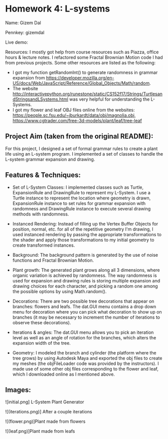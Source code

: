 # Homework 4: L-systems

Name: Gizem Dal

Pennkey: gizemdal

Live demo: 

Resources:
I mostly got help from course resources such as Piazza, office hours & lecture notes. I refactored some Fractal Brownian Motion code I had from previous projects. Some other resources are listed as the following:
- I got my function getRandomInt() to generate randomness in grammar expansion from https://developer.mozilla.org/en-US/docs/Web/JavaScript/Reference/Global_Objects/Math/random. 
- The website http://interactivepython.org/runestone/static/CS152f17/Strings/TurtlesandStringsandLSystems.html was very helpful for understanding the L-Systems.
- I got my flower and leaf OBJ files online from the websites: https://people.sc.fsu.edu/~jburkardt/data/obj/magnolia.obj, https://www.cgtrader.com/free-3d-models/plant/leaf/tree-leaf

## Project Aim (taken from the original README):

For this project, I designed a set of formal grammar rules to create a plant life using an L-system program. I implemented a set of classes to handle the L-system grammar expansion and drawing.

## Features & Techniques:

- Set of L-System Classes: I implemented classes such as Turtle, ExpansionRule and DrawingRule to represent my L-System. I use a Turtle instance to represent the location where geometry is drawn, ExpansionRule instance to set rules for grammar expansion with randomness and DrawingRule instance to execute several drawing methods with randomness.

- Instanced Rendering: Instead of filling up the Vertex Buffer Objects for position, normal, etc. for all of the repetitive geometry I'm drawing, I used instanced rendering by passing the appropriate transformations to the shader and apply those transformations to my initial geometry to create transformed instances.

- Background: The background pattern is generated by the use of noise functions and Fractal Brownian Motion.

- Plant growth: The generated plant grows along all 3 dimensions, where organic variation is achieved by randomness. The way randomness is used for expansion and drawing rules is storing multiple expansion and drawing choices for each character, and picking a random one among the possible options by using Math.random().

- Decorations: There are two possible tree decorations that appear on branches: flowers and leafs. The dat.GUI menu contains a drop down menu for decoration where you can pick what decoration to show up on branches (it may be necessary to increment the number of iterations to observe these decorations).

- Iterations & angles: The dat.GUI menu allows you to pick an iteration level as well as an angle of rotation for the branches, which alters the expansion width of the tree.

- Geometry: I modeled the branch and cylinder (the platform where the tree grows) by using Autodesk Maya and exported the obj files to create my meshes (the objFileLoader code was provided by the instructors). I made use of some other obj files corresponding to the flower and leaf, which I downloaded online as I mentioned above.


## Images:

![initial.png] L-System Plant Generator

![(iterations.png)] After a couple iterations

![(flower.png)]Plant made from flowers

![(leaf.png)]Plant made from leafs
